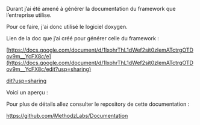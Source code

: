 ﻿

Durant j’ai été amené à générer la documentation du framework que l’entreprise utilise.

Pour ce faire, j'ai donc utilisé le logiciel doxygen.

Lien de la doc que j’ai créé pour générer celle du framework :

[https://docs.google.com/document/d/1lxohrThL1dWef2sit0zlemATctrgOTDov9m__YcFX8c/e](https://docs.google.com/document/d/1lxohrThL1dWef2sit0zlemATctrgOTDov9m__YcFX8c/edit?usp=sharing)

[dit?usp=sharing](https://docs.google.com/document/d/1lxohrThL1dWef2sit0zlemATctrgOTDov9m__YcFX8c/edit?usp=sharing)

Voici un aperçu :

Pour plus de détails allez consulter le repository de cette documentation :

https://github.com/MethodzLabs/Documentation

